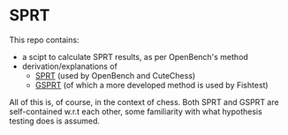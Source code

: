 # SPRT

This repo contains:
- a scipt to calculate SPRT results, as per OpenBench's method
- derivation/explanations of
    - [SPRT](SPRT.md) (used by OpenBench and CuteChess)
    - [GSPRT](GSPRT.md) (of which a more developed method is used by Fishtest)

All of this is, of course, in the context of chess. Both SPRT and GSPRT are self-contained
w.r.t each other, some familiarity with what hypothesis testing does is assumed.